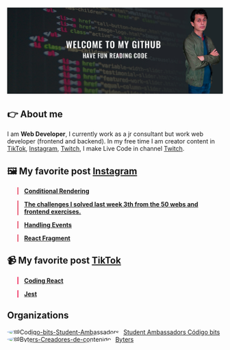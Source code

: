 [![Header](https://raw.githubusercontent.com/AlexanderCDs/hooks-app/master/src/assets/images/github.jpg "Header")](https://www.youtube.com/channel/UCmXXKj2lTr8J1zh3KCTj2XQ?sub_confirmation=1)

## 👉 About me
I am **Web Developer**, I currently work as a jr consultant but work web developer (frontend and backend). In my free time I am creator content in [TikTok](https://www.tiktok.com/@alexandercds), [Instagram](https://www.instagram.com/alexandercds.cs/?hl=es-la), [Twitch](https://twitch.tv/arthurreset), I make Live Code in channel [Twitch](https://twitch.tv/arthurreset).

## 🖼️ My favorite post [Instagram](https://www.instagram.com/alexandercds.cs/?hl=es-la)
<div>
    <blockquote style="border-color: #e43f5d"> 
        <a href="https://www.instagram.com/p/CUm_l-CtBaG/" target="_blank"> 
            <b>Conditional Rendering</b>
        </a>
    </blockquote>
</div>

<div>
    <blockquote style="border-color: #e43f5d">  
        <a href="https://www.instagram.com/p/CUh2AYstFju/">
            <b>The challenges I solved last week 3th from the 50 webs and frontend exercises.</b>
        </a>
    </blockquote>
</div>

<div>
    <blockquote style="border-color: #e43f5d"> 
        <a href="https://www.instagram.com/p/CUcli4gFiUZ/" target="_blank">
            <b>Handling Events</b>
        </a>
    </blockquote>
</div>

<div>
    <blockquote style="border-color: #e43f5d">  
        <a href="https://www.instagram.com/p/CUaAv7CloeS/" target="_blank">
            <b>React Fragment</b>
        </a>
    </blockquote>
</div>

## 📹 My favorite post [TikTok](https://www.tiktok.com/@alexandercds)

<div>
    <blockquote style="border-color: #ee1b50">  
        <a href="https://www.tiktok.com/@alexandercds/video/7011150290338565381?is_copy_url=1&is_from_webapp=v1" target="_blank">
            <b> Coding React </b>
        </a>
    </blockquote>
</div>

<div>
    <blockquote style="border-color: #ee1b50"> 
        <a href="https://www.tiktok.com/@alexandercds/video/6995985988250012934?is_copy_url=1&is_from_webapp=v1" target="_blank">
            <b>
                Jest
            </b>
        </a>
    </blockquote>
</div>

## Organizations

<div style="display:flex">
    <a aria-label="Codigo-bits-Student-Ambassadors" href="https://github.com/Codigo-bits-Student-Ambassadors">
        <img style="border-radius: 50%" height="50" width="50" alt="@Codigo-bits-Student-Ambassadors" src="https://avatars.githubusercontent.com/u/91921077?s=180&amp;v=4">
    </a>
    <div style="display:flex; align-items:center; margin-left: 10px">
        <a href="https://github.com/Codigo-bits-Student-Ambassadors">Student Ambassadors Código bits </a>
    </div>
</div>

<div style="display:flex">
    <a aria-label="Byters-Creadores-de-contenido" href="https://github.com/Byters-Creadores-de-contenido">
        <img style="border-radius: 50%" height="50" width="50" alt="@Byters-Creadores-de-contenido" src="https://avatars.githubusercontent.com/u/91903111?s=180&v=4">
    </a>
    <div style="display:flex; align-items:center; margin-left: 10px">
        <a href="https://github.com/Byters-Creadores-de-contenido">Byters</a>
    </div>
</div>
